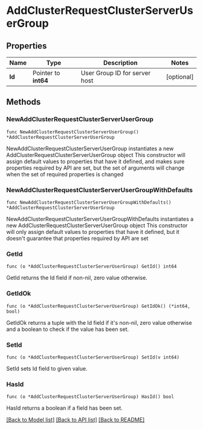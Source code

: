 # AddClusterRequestClusterServerUserGroup

## Properties

Name | Type | Description | Notes
------------ | ------------- | ------------- | -------------
**Id** | Pointer to **int64** | User Group ID for server host | [optional] 

## Methods

### NewAddClusterRequestClusterServerUserGroup

`func NewAddClusterRequestClusterServerUserGroup() *AddClusterRequestClusterServerUserGroup`

NewAddClusterRequestClusterServerUserGroup instantiates a new AddClusterRequestClusterServerUserGroup object
This constructor will assign default values to properties that have it defined,
and makes sure properties required by API are set, but the set of arguments
will change when the set of required properties is changed

### NewAddClusterRequestClusterServerUserGroupWithDefaults

`func NewAddClusterRequestClusterServerUserGroupWithDefaults() *AddClusterRequestClusterServerUserGroup`

NewAddClusterRequestClusterServerUserGroupWithDefaults instantiates a new AddClusterRequestClusterServerUserGroup object
This constructor will only assign default values to properties that have it defined,
but it doesn't guarantee that properties required by API are set

### GetId

`func (o *AddClusterRequestClusterServerUserGroup) GetId() int64`

GetId returns the Id field if non-nil, zero value otherwise.

### GetIdOk

`func (o *AddClusterRequestClusterServerUserGroup) GetIdOk() (*int64, bool)`

GetIdOk returns a tuple with the Id field if it's non-nil, zero value otherwise
and a boolean to check if the value has been set.

### SetId

`func (o *AddClusterRequestClusterServerUserGroup) SetId(v int64)`

SetId sets Id field to given value.

### HasId

`func (o *AddClusterRequestClusterServerUserGroup) HasId() bool`

HasId returns a boolean if a field has been set.


[[Back to Model list]](../README.md#documentation-for-models) [[Back to API list]](../README.md#documentation-for-api-endpoints) [[Back to README]](../README.md)


